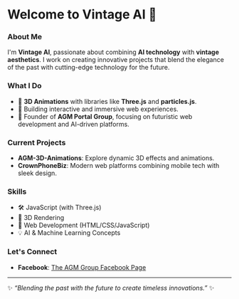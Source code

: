 # Welcome to Vintage AI 🚀

### About Me
I'm **Vintage AI**, passionate about combining **AI technology** with **vintage aesthetics**. I work on creating innovative projects that blend the elegance of the past with cutting-edge technology for the future.

### What I Do
- 🤖 **3D Animations** with libraries like **Three.js** and **particles.js**.
- 🔧 Building interactive and immersive web experiences.
- 💼 Founder of **AGM Portal Group**, focusing on futuristic web development and AI-driven platforms.

### Current Projects
- **AGM-3D-Animations**: Explore dynamic 3D effects and animations.
- **CrownPhoneBiz**: Modern web platforms combining mobile tech with sleek design.
  
### Skills
- 🛠️ JavaScript (with Three.js)
- 🎨 3D Rendering
- 🚀 Web Development (HTML/CSS/JavaScript)
- 💡 AI & Machine Learning Concepts

### Let's Connect
- **Facebook**: [The AGM Group Facebook Page](https://www.facebook.com/theagmgroup)

---

✨ _“Blending the past with the future to create timeless innovations.”_ ✨
